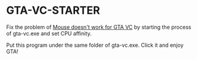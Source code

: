 # GTA-VC-STARTER

Fix the problem of [Mouse doesn't work for GTA VC](https://zhidao.baidu.com/question/274164106.html) by starting the process of gta-vc.exe and set CPU affinity.

Put this program under the same folder of gta-vc.exe. Click it and enjoy GTA!
